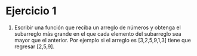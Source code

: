 # Ejercicio 1

1. Escribir una función que reciba un arreglo de números y obtenga el subarreglo más
grande en el que cada elemento del subarreglo sea mayor que el anterior. Por ejemplo si
el arreglo es [3,2,5,9,1,3] tiene que regresar [2,5,9].